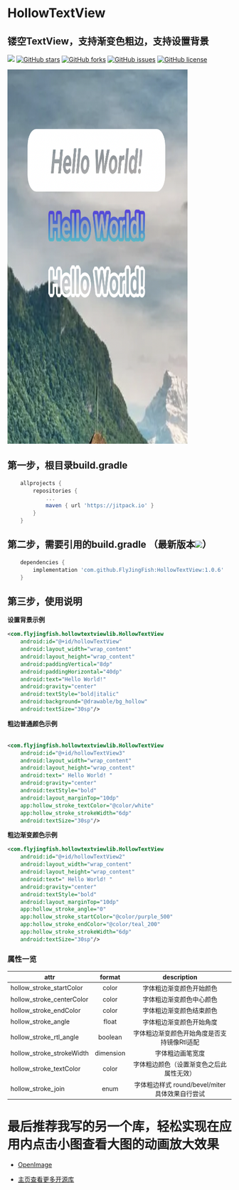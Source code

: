 # HollowTextView
## 镂空TextView，支持渐变色粗边，支持设置背景

[![](https://jitpack.io/v/FlyJingFish/HollowTextView.svg)](https://jitpack.io/#FlyJingFish/HollowTextView)
[![GitHub stars](https://img.shields.io/github/stars/FlyJingFish/HollowTextView.svg)](https://github.com/FlyJingFish/HollowTextView/stargazers)
[![GitHub forks](https://img.shields.io/github/forks/FlyJingFish/HollowTextView.svg)](https://github.com/FlyJingFish/HollowTextView/network)
[![GitHub issues](https://img.shields.io/github/issues/FlyJingFish/HollowTextView.svg)](https://github.com/FlyJingFish/HollowTextView/issues)
[![GitHub license](https://img.shields.io/github/license/FlyJingFish/HollowTextView.svg)](https://github.com/FlyJingFish/HollowTextView/blob/master/LICENSE)


<img src="https://github.com/FlyJingFish/HollowTextView/blob/master/screenshot/show1.png" width="405px" height="842px" alt="show" />


## 第一步，根目录build.gradle

```gradle
    allprojects {
        repositories {
            ...
            maven { url 'https://jitpack.io' }
        }
    }
```
## 第二步，需要引用的build.gradle （最新版本[![](https://jitpack.io/v/FlyJingFish/HollowTextView.svg)](https://jitpack.io/#FlyJingFish/HollowTextView)）

```gradle
    dependencies {
        implementation 'com.github.FlyJingFish:HollowTextView:1.0.6'
    }
```
## 第三步，使用说明

**设置背景示例**

```xml
<com.flyjingfish.hollowtextviewlib.HollowTextView
    android:id="@+id/hollowTextView"
    android:layout_width="wrap_content"
    android:layout_height="wrap_content"
    android:paddingVertical="8dp"
    android:paddingHorizontal="40dp"
    android:text="Hello World!"
    android:gravity="center"
    android:textStyle="bold|italic"
    android:background="@drawable/bg_hollow"
    android:textSize="30sp"/>
```

**粗边普通颜色示例**

```xml

<com.flyjingfish.hollowtextviewlib.HollowTextView
    android:id="@+id/hollowTextView3"
    android:layout_width="wrap_content"
    android:layout_height="wrap_content"
    android:text=" Hello World! "
    android:gravity="center"
    android:textStyle="bold"
    android:layout_marginTop="10dp"
    app:hollow_stroke_textColor="@color/white"
    app:hollow_stroke_strokeWidth="6dp"
    android:textSize="30sp"/>
```

**粗边渐变颜色示例**

```xml
<com.flyjingfish.hollowtextviewlib.HollowTextView
    android:id="@+id/hollowTextView2"
    android:layout_width="wrap_content"
    android:layout_height="wrap_content"
    android:text=" Hello World! "
    android:gravity="center"
    android:textStyle="bold"
    android:layout_marginTop="10dp"
    app:hollow_stroke_angle="0"
    app:hollow_stroke_startColor="@color/purple_500"
    app:hollow_stroke_endColor="@color/teal_200"
    app:hollow_stroke_strokeWidth="6dp"
    android:textSize="30sp"/>
```

### 属性一览

| attr                      |  format   |            description            |
|---------------------------|:---------:|:---------------------------------:|
| hollow_stroke_startColor  |   color   |           字体粗边渐变颜色开始颜色            |
| hollow_stroke_centerColor |   color   |           字体粗边渐变颜色中心颜色            |
| hollow_stroke_endColor    |   color   |           字体粗边渐变颜色结束颜色            |
| hollow_stroke_angle       |   float   |           字体粗边渐变颜色开始角度            |
| hollow_stroke_rtl_angle   |  boolean  |      字体粗边渐变颜色开始角度是否支持镜像Rtl适配      |
| hollow_stroke_strokeWidth | dimension |             字体粗边画笔宽度              |
| hollow_stroke_textColor   |   color   |       字体粗边颜色（设置渐变色之后此属性无效）        |
| hollow_stroke_join        |   enum    | 字体粗边样式 round/bevel/miter 具体效果自行尝试 |



# 最后推荐我写的另一个库，轻松实现在应用内点击小图查看大图的动画放大效果

- [OpenImage](https://github.com/FlyJingFish/OpenImage) 

- [主页查看更多开源库](https://github.com/FlyJingFish)



